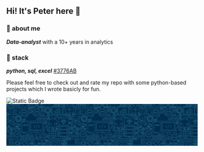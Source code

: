 ## Hi! It's Peter here 👾

### 📢 about me

***Data-analyst*** with a 10+ years in analytics

### 💾 stack

***python, sql, excel***
[#3776AB](https://s3.dualstack.us-east-2.amazonaws.com/pythondotorg-assets/media/files/python-logo-only.svg)

Please feel free to check out and rate my repo with some python-based projects which I wrote basicly for fun.

<img alt="Static Badge" src="https://img.shields.io/badge/Ninja2EatYa-Python-yellow?logo=codingninjas&logoColor=white">  
<img src="https://github.com/Ninja2EatYa/Ninja2EatYa/blob/main/IMG_7576.JPG" align=center>
